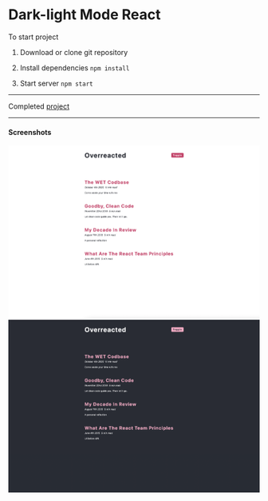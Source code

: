 # Dark-light Mode React

To start project

1. Download or clone git repository

2. Install dependencies `npm install`

3. Start server `npm start`

---

Completed [project](https://dark-mode-by-malina.netlify.app/)

---

#### Screenshots
![image](./screenshot1.png)
![image](./screenshot2.png)

